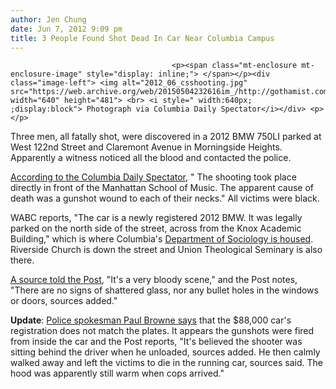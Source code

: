 ```yaml
---
author: Jen Chung
date: Jun 7, 2012 9:09 pm
title: 3 People Found Shot Dead In Car Near Columbia Campus
---
```


	
										<p><span class="mt-enclosure mt-enclosure-image" style="display: inline;"> </span></p><div class="image-left"> <img alt="2012_06_csshooting.jpg" src="https://web.archive.org/web/20150504232616im_/http://gothamist.com/attachments/jen/2012_06_csshooting.jpg" width="640" height="481"> <br> <i style=" width:640px; ;display:block"> Photograph via Columbia Daily Spectator</i></div> <p></p>

<p>Three men, all fatally shot, were discovered in a 2012 BMW 750LI  parked at West 122nd Street and Claremont Avenue in Morningside Heights.  Apparently a witness noticed all the blood and contacted the police. </p>

<p><a href="https://web.archive.org/web/20150504232616/http://spectrum.columbiaspectator.com/spectrum/breaking-three-dead-from-gunshot-wounds-on-122nd-between-broadway-and-claremont">According to the Columbia Daily Spectator</a>, &quot; The shooting took place directly in front of the Manhattan School of Music. The apparent cause of death was a gunshot wound to each of their necks.&quot; All victims were black.</p>

<p>WABC reports, &quot;The car is a newly registered 2012 BMW. It was legally parked on the north side of the street, across from the  Knox Academic Building,&quot; which is where Columbia&apos;s <a href="https://web.archive.org/web/20150504232616/http://www.columbia.edu/about_columbia/map/knox.html">Department of Sociology is housed</a>. Riverside Church is down the street and Union Theological Seminary is also there.</p>

<p><a href="https://web.archive.org/web/20150504232616/http://www.nypost.com/p/news/local/manhattan/people_found_shot_dead_in_car_near_Cybs2mOHR9GSQT6XytDxmJ">A source told the Post</a>, &quot;It&apos;s a very bloody scene,&quot; and the Post notes, &quot;There are no signs of shattered glass, nor any bullet holes in the windows or doors, sources added.&quot; </p>

<p><b>Update</b>: <a href="https://web.archive.org/web/20150504232616/http://www.nydailynews.com/new-york/men-found-fatally-shot-bmw-parked-columbia-article-1.1091823">Police spokesman Paul Browne says</a> that the $88,000 car&apos;s registration does not match the plates.  It appears the gunshots were fired from inside the car and the Post reports, &quot;It&apos;s believed the shooter was sitting behind the driver when he unloaded, sources added. He then calmly walked away and left the victims to die in the running car, sources said. The hood was apparently still warm when cops arrived.&quot;</p>					
										
									
				